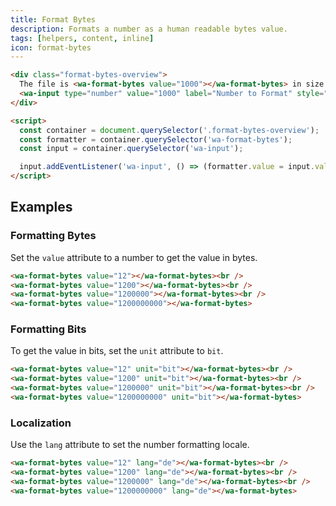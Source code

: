 ```yaml
---
title: Format Bytes
description: Formats a number as a human readable bytes value.
tags: [helpers, content, inline]
icon: format-bytes
---
```


```html {.example}
<div class="format-bytes-overview">
  The file is <wa-format-bytes value="1000"></wa-format-bytes> in size. <br /><br />
  <wa-input type="number" value="1000" label="Number to Format" style="max-width: 180px;"></wa-input>
</div>

<script>
  const container = document.querySelector('.format-bytes-overview');
  const formatter = container.querySelector('wa-format-bytes');
  const input = container.querySelector('wa-input');

  input.addEventListener('wa-input', () => (formatter.value = input.value || 0));
</script>
```

## Examples

### Formatting Bytes

Set the `value` attribute to a number to get the value in bytes.

```html {.example}
<wa-format-bytes value="12"></wa-format-bytes><br />
<wa-format-bytes value="1200"></wa-format-bytes><br />
<wa-format-bytes value="1200000"></wa-format-bytes><br />
<wa-format-bytes value="1200000000"></wa-format-bytes>
```

### Formatting Bits

To get the value in bits, set the `unit` attribute to `bit`.

```html {.example}
<wa-format-bytes value="12" unit="bit"></wa-format-bytes><br />
<wa-format-bytes value="1200" unit="bit"></wa-format-bytes><br />
<wa-format-bytes value="1200000" unit="bit"></wa-format-bytes><br />
<wa-format-bytes value="1200000000" unit="bit"></wa-format-bytes>
```

### Localization

Use the `lang` attribute to set the number formatting locale.

```html {.example}
<wa-format-bytes value="12" lang="de"></wa-format-bytes><br />
<wa-format-bytes value="1200" lang="de"></wa-format-bytes><br />
<wa-format-bytes value="1200000" lang="de"></wa-format-bytes><br />
<wa-format-bytes value="1200000000" lang="de"></wa-format-bytes>
```
